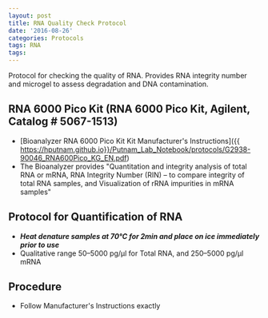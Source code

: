 ```yaml
---
layout: post
title: RNA Quality Check Protocol
date: '2016-08-26'
categories: Protocols
tags: RNA
tags: 
---
```


Protocol for checking the quality of RNA.
Provides RNA integrity number and microgel to assess degradation and DNA contamination.

## RNA 6000 Pico Kit (RNA 6000 Pico Kit, Agilent, Catalog # 5067-1513)
* [Bioanalyzer RNA 6000 Pico Kit  Kit Manufacturer's Instructions]({{ https://hputnam.github.io}}/Putnam_Lab_Notebook/protocols/G2938-90046_RNA600Pico_KG_EN.pdf)
* The Bioanalyzer provides "Quantitation and integrity analysis of total RNA or mRNA, RNA Integrity Number (RIN) – to compare integrity of total RNA samples, and Visualization of rRNA impurities in mRNA samples"

## Protocol for Quantification of RNA
* **_Heat denature samples at 70°C for 2min and place on ice immediately prior to use_**
* Qualitative range 50–5000 pg/μl for Total RNA, and 250–5000 pg/μl mRNA

## Procedure
* Follow Manufacturer's Instructions exactly
